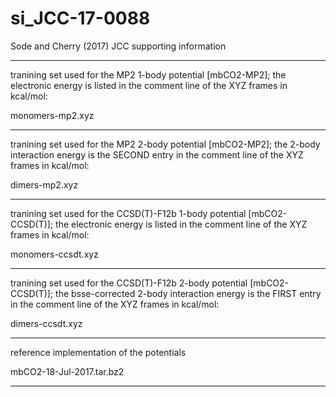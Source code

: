 # si_JCC-17-0088
Sode and Cherry (2017) JCC supporting information

--------------------------------------------------------------------------------

tranining set used for the MP2 1-body potential [mbCO2-MP2]; the electronic energy 
is listed in the comment line of the XYZ frames in kcal/mol:

monomers-mp2.xyz

--------------------------------------------------------------------------------

tranining set used for the MP2 2-body potential [mbCO2-MP2]; the 2-body 
interaction energy is the SECOND entry in the comment line of the XYZ frames in 
kcal/mol:

dimers-mp2.xyz

--------------------------------------------------------------------------------

tranining set used for the CCSD(T)-F12b 1-body potential [mbCO2-CCSD(T)]; the
electronic energy is listed in the comment line of the XYZ frames in kcal/mol:

monomers-ccsdt.xyz

--------------------------------------------------------------------------------

tranining set used for the CCSD(T)-F12b 2-body potential [mbCO2-CCSD(T)]; the
bsse-corrected 2-body interaction energy is the FIRST entry in the comment line 
of the XYZ frames in kcal/mol:

dimers-ccsdt.xyz

--------------------------------------------------------------------------------

reference implementation of the potentials

mbCO2-18-Jul-2017.tar.bz2

--------------------------------------------------------------------------------
